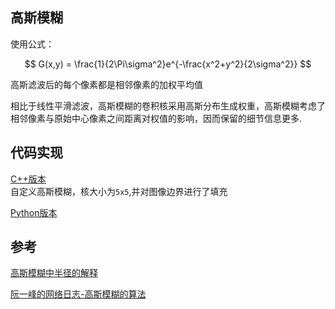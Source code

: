 ## 高斯模糊     

使用公式：   

$$
G(x,y) = \frac{1}{2\Pi\sigma^2}e^{-\frac{x^2+y^2}{2\sigma^2}}
$$    

高斯滤波后的每个像素都是相邻像素的加权平均值  

相比于线性平滑滤波，高斯模糊的卷积核采用高斯分布生成权重，高斯模糊考虑了相邻像素与原始中心像素之间距离对权值的影响，因而保留的细节信息更多.      

## 代码实现   

[C++版本](./GaussianBlur.cpp)   
    自定义高斯模糊，核大小为`5x5`,并对图像边界进行了填充       

[Python版本](./GaussianBlur.py)        


## 参考    

[高斯模糊中半径的解释](http://www.cnblogs.com/hoodlum1980/archive/2008/03/03/1088567.html)      

[阮一峰的网络日志-高斯模糊的算法](http://www.ruanyifeng.com/blog/2012/11/gaussian_blur.html)

